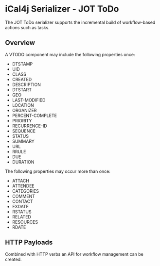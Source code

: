 # iCal4j Serializer - JOT ToDo

The JOT ToDo serializer supports the incremental build of workflow-based actions such as tasks.

## Overview

A VTODO component may include the following properties once:

* DTSTAMP
* UID
* CLASS
* CREATED
* DESCRIPTION
* DTSTART
* GEO
* LAST-MODIFIED
* LOCATION
* ORGANIZER
* PERCENT-COMPLETE
* PRIORITY
* RECURRENCE-ID
* SEQUENCE
* STATUS
* SUMMARY
* URL
* RRULE
* DUE
* DURATION

The following properties may occur more than once:

* ATTACH
* ATTENDEE
* CATEGORIES
* COMMENT
* CONTACT
* EXDATE
* RSTATUS
* RELATED
* RESOURCES
* RDATE

## HTTP Payloads

Combined with HTTP verbs an API for workflow management can be created.

